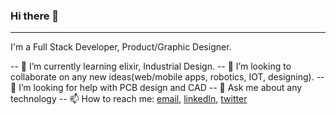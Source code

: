 ### Hi there 👋
----------------------
I'm a Full Stack Developer, Product/Graphic Designer. 


-- 🌱 I’m currently learning elixir, Industrial Design.
-- 👯 I’m looking to collaborate on any new ideas(web/mobile apps, robotics, IOT, designing). 
-- 🤔 I’m looking for help with PCB design and CAD 
-- 💬 Ask me about any technology
-- 📫 How to reach me: [email](csreddy1998@gmail.com), [linkedIn](https://www.linkedin.com/in/chandra-shekar-reddy-74210b120/), [twitter](https://twitter.com/csreddy1998)
<!--
**csreddy98/csreddy98** is a ✨ _special_ ✨ repository because its `README.md` (this file) appears on your GitHub profile.

Here are some ideas to get you started:

- 🔭 I’m currently working on ...
- 😄 Pronouns: ...
- ⚡ Fun fact: ...
-->
